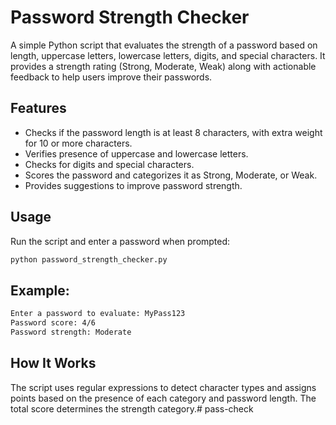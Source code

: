 # Password Strength Checker

A simple Python script that evaluates the strength of a password based on length, uppercase letters, lowercase letters, digits, and special characters. It provides a strength rating (Strong, Moderate, Weak) along with actionable feedback to help users improve their passwords.

## Features

- Checks if the password length is at least 8 characters, with extra weight for 10 or more characters.
- Verifies presence of uppercase and lowercase letters.
- Checks for digits and special characters.
- Scores the password and categorizes it as Strong, Moderate, or Weak.
- Provides suggestions to improve password strength.

## Usage

Run the script and enter a password when prompted:

```bash
python password_strength_checker.py
```

## Example:
```bash
Enter a password to evaluate: MyPass123
Password score: 4/6
Password strength: Moderate
```

## How It Works
The script uses regular expressions to detect character types and assigns points based on the presence of each category and password length. The total score determines the strength category.# pass-check
